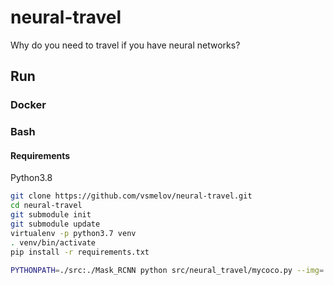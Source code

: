 # neural-travel
Why do you need to travel if you have neural networks?

## Run

### Docker

### Bash

#### Requirements

Python3.8

```bash
git clone https://github.com/vsmelov/neural-travel.git
cd neural-travel
git submodule init
git submodule update
virtualenv -p python3.7 venv
. venv/bin/activate
pip install -r requirements.txt

PYTHONPATH=./src:./Mask_RCNN python src/neural_travel/mycoco.py --img=
```
